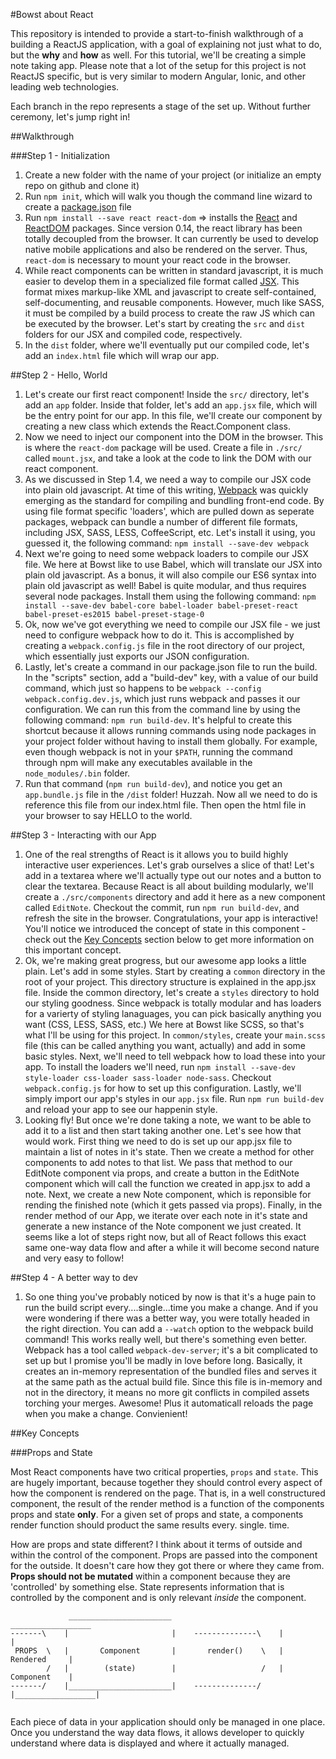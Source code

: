 #Bowst about React

This repository is intended to provide a start-to-finish walkthrough of a building a ReactJS application, with a goal of explaining not just what to do, but the **why** and **how** as well. For this tutorial, we'll be creating a simple note taking app.  Please note that a lot of the setup for this project is not ReactJS specific, but is very similar to modern Angular, Ionic, and other leading web technologies.

Each branch in the repo represents a stage of the set up.  Without further ceremony, let's jump right in!

##Walkthrough

###Step 1 - Initialization

1. Create a new folder with the name of your project (or initialize an empty repo on github and clone it)
2. Run `npm init`, which will walk you though the command line wizard to create a [package.json](https://docs.npmjs.com/files/package.json) file
3. Run `npm install --save react react-dom` => installs the [React](https://facebook.github.io/react/) and [ReactDOM](https://facebook.github.io/react/docs/top-level-api.html#reactdom) packages.  Since version 0.14, the react library has been totally decoupled from the browser.  It can currently be used to develop native mobile applications and also be rendered on the server. Thus, `react-dom` is necessary to mount your react code in the browser.
4. While react components can be written in standard javascript, it is much easier to develop them in a specialized file format called [JSX](https://facebook.github.io/react/docs/jsx-in-depth.html).  This format mixes markup-like XML and javascript to create self-contained, self-documenting, and reusable components.  However, much like SASS, it must be compiled by a build process to create the raw JS which can be executed by the browser.  Let's start by creating the `src` and `dist` folders for our JSX and compiled code, respectively.
5. In the `dist` folder, where we'll eventually put our compiled code, let's add an `index.html` file which will wrap our app.

##Step 2 - Hello, World

1. Let's create our first react component!  Inside the `src/` directory, let's add an `app` folder.  Inside that folder, let's add an `app.jsx` file, which will be the entry point for our app.  In this file, we'll create our component by creating a new class which extends the React.Component class.
2. Now we need to inject our component into the DOM in the browser.  This is where the `react-dom` package will be used.  Create a file in `./src/` called `mount.jsx`, and take a look at the code to link the DOM with our react component.
3. As we discussed in Step 1.4, we need a way to compile our JSX code into plain old javascript.  At time of this writing, [Webpack](https://webpack.github.io/docs/) was quickly emerging as the standard for compiling and bundling front-end code.  By using file format specific 'loaders', which are pulled down as seperate packages, webpack can bundle a number of different file formats, including JSX, SASS, LESS, CoffeeScript, etc.  Let's install it using, you guessed it, the following command: `npm install --save-dev webpack`
4. Next we're going to need some webpack loaders to compile our JSX file.  We here at Bowst like to use Babel, which will translate our JSX into plain old javascript.  As a bonus, it will also compile our ES6 syntax into plain old javascript as well!  Babel is quite modular, and thus requires several node packages.  Install them using the following command: `npm install --save-dev babel-core babel-loader babel-preset-react babel-preset-es2015 babel-preset-stage-0`
5. Ok, now we've got everything we need to compile our JSX file - we just need to configure webpack how to do it.  This is accomplished by creating a `webpack.config.js` file in the root directory of our project, which essentially just exports our JSON configuration.
6. Lastly, let's create a command in our package.json file to run the build.  In the "scripts" section, add a "build-dev" key, with a value of our build command, which just so happens to be `webpack --config webpack.config.dev.js`, which just runs webpack and passes it our configuration.  We can run this from the command line by using the following command: `npm run build-dev`.  It's helpful to create this shortcut because it allows running commands using node packages in your project folder without having to install them globally.  For example, even though webpack is not in your `$PATH`, running the command through npm will make any executables available in the `node_modules/.bin` folder.
7. Run that command (`npm run build-dev`), and notice you get an `app.bundle.js` file in the `/dist` folder!  Huzzah. Now all we need to do is reference this file from our index.html file.  Then open the html file in your browser to say HELLO to the world.

##Step 3 - Interacting with our App

1. One of the real strengths of React is it allows you to build highly interactive user experiences.  Let's grab ourselves a slice of that!  Let's add in a textarea where we'll actually type out our notes and a button to clear the textarea.  Because React is all about building modularly, we'll create a `./src/components` directory and add it here as a new component called `EditNote`.  Checkout the commit, run `npm run build-dev`, and refresh the site in the browser. Congratulations, your app is interactive!  You'll notice we introduced the concept of state in this component - check out the [Key Concepts](#key-concepts) section below to get more information on this important concept.
2. Ok, we're making great progress, but our awesome app looks a little plain.  Let's add in some styles.  Start by creating a `common` directory in the root of your project.  This directory structure is explained in the app.jsx file.  Inside the common directory, let's create a `styles` directory to hold our styling goodness.  Since webpack is totally modular and has loaders for a varierty of styling lanaguages, you can pick basically anything you want (CSS, LESS, SASS, etc.)  We here at Bowst like SCSS, so that's what I'll be using for this project.  In `common/styles`, create your `main.scss` file (this can be called anything you want, actually) and add in some basic styles.  Next, we'll need to tell webpack how to load these into your app.  To install the loaders we'll need, run `npm install --save-dev style-loader css-loader sass-loader node-sass`.  Checkout `webpack.config.js` for how to set up this configuration.  Lastly, we'll simply import our app's styles in our `app.jsx` file.  Run `npm run build-dev` and reload your app to see our happenin style.
3. Looking fly!  But once we're done taking a note, we want to be able to add it to a list and then start taking another one.  Let's see how that would work.  First thing we need to do is set up our app.jsx file to maintain a list of notes in it's state.  Then we create a method for other components to add notes to that list.  We pass that method to our EditNote component via props, and create a button in the EditNote component which will call the function we created in app.jsx to add a note.  Next, we create a new Note component, which is reponsible for rending the finished note (which it gets passed via props).  Finally, in the render method of our App, we iterate over each note in it's state and generate a new instance of the Note component we just created.  It seems like a lot of steps right now, but all of React follows this exact same one-way data flow and after a while it will become second nature and very easy to follow!

##Step 4 - A better way to dev

1. So one thing you've probably noticed by now is that it's a huge pain to run the build script every....single...time you make a change. And if you were wondering if there was a better way, you were totally headed in the right direction.  You can add a `--watch` option to the webpack build command!  This works really well, but there's something even better.  Webpack has a tool called `webpack-dev-server`; it's a bit complicated to set up but I promise you'll be madly in love before long.  Basically, it creates an in-memory representation of the bundled files and serves it at the same path as the actual build file.  Since this file is in-memory and not in the directory, it means no more git conflicts in compiled assets torching your merges.  Awesome!  Plus it automaticall reloads the page when you make a change.  Convienient!


##Key Concepts

###Props and State

Most React components have two critical properties, `props` and `state`.  This are hugely important, because together they should control every aspect of how the component is rendered on the page.  That is, in a well constructured component, the result of the render method is a function of the components props and state **only**.  For a given set of props and state, a components render function should product the same results every. single. time.  

How are props and state different?  I think about it terms of  outside and within the control of the component.  Props are passed into the component for the outside.  It doesn't care how they got there or where they came from.  **Props should not be mutated** within a component because they are 'controlled' by something else.  State represents information that is controlled by the component and is only relevant _inside_ the component.


```
			 _______________________                         __________________
-------\ 	|						|    --------------\    |                  |
 PROPS  \	|		Component		|	    render()    \	|     Rendered     |
     	/	|		 (state)		|                   /   |     Component    |
-------/	|_______________________|    --------------/    |__________________|


```



Each piece of data in your application should only be managed in one place.  Once you understand the way data flows, it allows developer to quickly understand where data is displayed and where it actually managed.